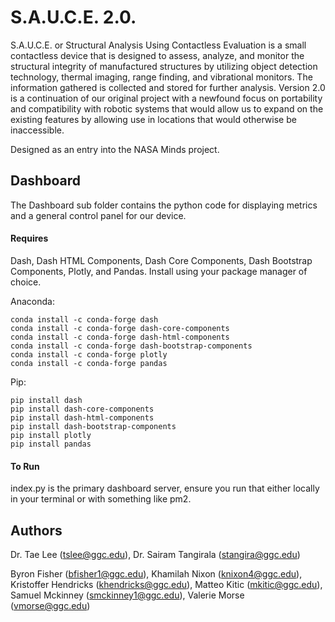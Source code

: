<h1 align-"center">S.A.U.C.E. 2.0.</h1>
<p>
</p>

  S.A.U.C.E. or Structural Analysis Using Contactless Evaluation is a small contactless device that is designed to assess, analyze, and monitor the structural integrity of manufactured structures by utilizing object detection technology, thermal imaging, range finding, and vibrational monitors. The information gathered is collected and stored for further analysis. Version 2.0 is a continuation of our original project with a newfound focus on portability and compatibility with robotic systems that would allow us to expand on the existing features by allowing use in locations that would otherwise be inaccessible.
  
  Designed as an entry into the NASA Minds project.

## Dashboard

  The Dashboard sub folder contains the python code for displaying metrics and a general control panel for our device.

#### Requires
Dash, Dash HTML Components, Dash Core Components, Dash Bootstrap Components, Plotly, and Pandas. Install using your package manager of choice.

Anaconda:
```
conda install -c conda-forge dash
conda install -c conda-forge dash-core-components
conda install -c conda-forge dash-html-components
conda install -c conda-forge dash-bootstrap-components
conda install -c conda-forge plotly
conda install -c conda-forge pandas
```
Pip:
```
pip install dash
pip install dash-core-components
pip install dash-html-components
pip install dash-bootstrap-components
pip install plotly
pip install pandas
```

#### To Run
  index.py is the primary dashboard server, ensure you run that either locally in your terminal or with something like pm2.

## Authors
Dr. Tae Lee (tslee@ggc.edu), Dr. Sairam Tangirala (stangira@ggc.edu)

Byron Fisher (bfisher1@ggc.edu), Khamilah Nixon (knixon4@ggc.edu), Kristoffer Hendricks (khendricks@ggc.edu), Matteo Kitic (mkitic@ggc.edu), Samuel Mckinney (smckinney1@ggc.edu), Valerie Morse (vmorse@ggc.edu)
